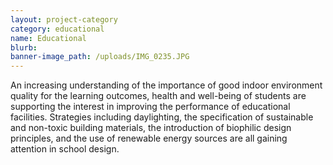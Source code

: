 ```yaml
---
layout: project-category
category: educational
name: Educational
blurb:
banner-image_path: /uploads/IMG_0235.JPG
---
```



An increasing understanding of the importance of good indoor environment quality for the learning outcomes, health and well-being of students are supporting the interest in improving the performance of educational facilities. Strategies including daylighting, the specification of sustainable and non-toxic building materials, the introduction of biophilic design principles, and the use of renewable energy sources are all gaining attention in school design.